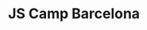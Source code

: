 ---
title: JS Camp Barcelona
description: "International two-day conference all about JavaScript"
href: https://jscamp.tech/
avatar: ./banner.png
attendantIds:
  - nader-dabit
country: Spain
city: Barcelona
---